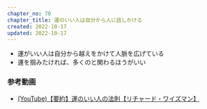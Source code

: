 ```yaml
---
chapter_no: 70
chapter_title: 運のいい人は自分から人に話しかける
created: 2022-10-17
updated: 2022-10-17
---
```

- 運がいい人は自分から越えをかけて人脈を広げている
- 運を掴みたければ、多くのと関わるほうがいい

### 参考動画
- [(YouTube)【要約】運のいい人の法則【リチャード・ワイズマン】](https://www.youtube.com/watch?v=pJXWvY9zDYk)
